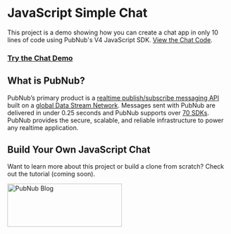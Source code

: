 # JavaScript Simple Chat

This project is a demo showing how you can create a chat app in only 10 lines of code using PubNub's V4 JavaScript SDK. [View the Chat Code](https://github.com/chandler767/JavaScript-Simple-Chat/blob/master/chat.html).

### [Try the Chat Demo](https://chat.chandlermayo.com)

## What is PubNub?

PubNub’s primary product is a [realtime publish/subscribe messaging API](https://www.pubnub.com/products/realtime-messaging/) built on a [global Data Stream Network](https://www.pubnub.com/products/global-data-stream-network/). Messages sent with PubNub are delivered in under 0.25 seconds and PubNub supports over [70 SDKs](https://www.pubnub.com/docs). PubNub provides the secure, scalable, and reliable infrastructure to power any realtime application.

## Build Your Own JavaScript Chat

Want to learn more about this project or build a clone from scratch? Check out the tutorial (coming soon).

<a href="https://www.pubnub.com/?devrel_gh=JavaScript-Simple-Chat">
    <img alt="PubNub Blog" src="https://i.imgur.com/aJ927CO.png" width=260 height=98/>
</a>



